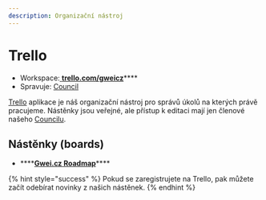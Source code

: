 ```yaml
---
description: Organizační nástroj
---
```


# Trello

* Workspace:[ **trello.com/gweicz**](https://trello.com/gweicz)\*\*\*\*
* Spravuje: [Council](../council/)

[Trello](http://trello.com/) aplikace je náš organizační nástroj pro správů úkolů na kterých právě pracujeme. Nástěnky jsou veřejné, ale přístup k editaci mají jen členové našeho [Councilu](../council/).

## Nástěnky \(boards\)

* \*\*\*\*[**Gwei.cz Roadmap**](https://trello.com/b/gSsVSEHO/gweicz-roadmap)\*\*\*\*

{% hint style="success" %}
Pokud se zaregistrujete na Trello, pak můžete začít odebírat novinky z našich nástěnek.
{% endhint %}



